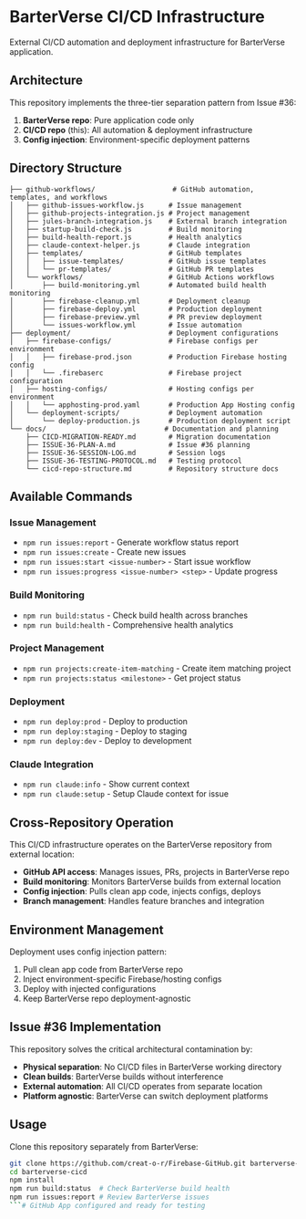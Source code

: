 # BarterVerse CI/CD Infrastructure

External CI/CD automation and deployment infrastructure for BarterVerse application.

## Architecture

This repository implements the three-tier separation pattern from Issue #36:

1. **BarterVerse repo**: Pure application code only
2. **CI/CD repo** (this): All automation & deployment infrastructure  
3. **Config injection**: Environment-specific deployment patterns

## Directory Structure

```
├── github-workflows/                   # GitHub automation, templates, and workflows
│   ├── github-issues-workflow.js      # Issue management
│   ├── github-projects-integration.js # Project management
│   ├── jules-branch-integration.js    # External branch integration
│   ├── startup-build-check.js         # Build monitoring
│   ├── build-health-report.js         # Health analytics
│   ├── claude-context-helper.js       # Claude integration
│   ├── templates/                     # GitHub templates
│   │   ├── issue-templates/           # GitHub issue templates
│   │   └── pr-templates/              # GitHub PR templates
│   └── workflows/                     # GitHub Actions workflows
│       ├── build-monitoring.yml       # Automated build health monitoring
│       ├── firebase-cleanup.yml       # Deployment cleanup
│       ├── firebase-deploy.yml        # Production deployment
│       ├── firebase-preview.yml       # PR preview deployment
│       └── issues-workflow.yml        # Issue automation
├── deployment/                        # Deployment configurations
│   ├── firebase-configs/              # Firebase configs per environment
│   │   ├── firebase-prod.json         # Production Firebase hosting config
│   │   └── .firebaserc                # Firebase project configuration
│   ├── hosting-configs/               # Hosting configs per environment
│   │   └── apphosting-prod.yaml       # Production App Hosting config
│   └── deployment-scripts/            # Deployment automation
│       └── deploy-production.js       # Production deployment script
└── docs/                             # Documentation and planning
    ├── CICD-MIGRATION-READY.md        # Migration documentation
    ├── ISSUE-36-PLAN-A.md             # Issue #36 planning
    ├── ISSUE-36-SESSION-LOG.md        # Session logs
    ├── ISSUE-36-TESTING-PROTOCOL.md   # Testing protocol
    └── cicd-repo-structure.md         # Repository structure docs
```

## Available Commands

### Issue Management
- `npm run issues:report` - Generate workflow status report
- `npm run issues:create` - Create new issues
- `npm run issues:start <issue-number>` - Start issue workflow
- `npm run issues:progress <issue-number> <step>` - Update progress

### Build Monitoring  
- `npm run build:status` - Check build health across branches
- `npm run build:health` - Comprehensive health analytics

### Project Management
- `npm run projects:create-item-matching` - Create item matching project
- `npm run projects:status <milestone>` - Get project status

### Deployment
- `npm run deploy:prod` - Deploy to production
- `npm run deploy:staging` - Deploy to staging  
- `npm run deploy:dev` - Deploy to development

### Claude Integration
- `npm run claude:info` - Show current context
- `npm run claude:setup` - Setup Claude context for issue

## Cross-Repository Operation

This CI/CD infrastructure operates on the BarterVerse repository from external location:

- **GitHub API access**: Manages issues, PRs, projects in BarterVerse repo
- **Build monitoring**: Monitors BarterVerse builds from external location
- **Config injection**: Pulls clean app code, injects configs, deploys
- **Branch management**: Handles feature branches and integration

## Environment Management

Deployment uses config injection pattern:
1. Pull clean app code from BarterVerse repo
2. Inject environment-specific Firebase/hosting configs
3. Deploy with injected configurations
4. Keep BarterVerse repo deployment-agnostic

## Issue #36 Implementation

This repository solves the critical architectural contamination by:
- **Physical separation**: No CI/CD files in BarterVerse working directory
- **Clean builds**: BarterVerse builds without interference
- **External automation**: All CI/CD operates from separate location
- **Platform agnostic**: BarterVerse can switch deployment platforms

## Usage

Clone this repository separately from BarterVerse:

```bash
git clone https://github.com/creat-o-r/Firebase-GitHub.git barterverse-cicd
cd barterverse-cicd
npm install
npm run build:status  # Check BarterVerse build health
npm run issues:report # Review BarterVerse issues
```# GitHub App configured and ready for testing
